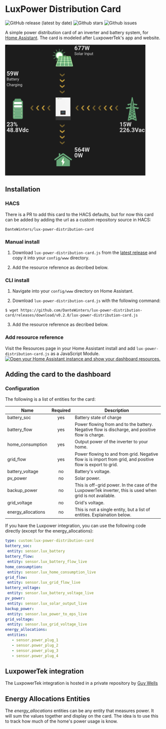 # LuxPower Distribution Card

<!-- [![hacs_badge](https://img.shields.io/badge/HACS-Default-41BDF5.svg?style=flat-square)](https://github.com/hacs/integration) -->
![GitHub release (latest by date)](https://img.shields.io/github/v/release/DanteWinters/lux-power-distribution-card?style=flat-square)
![Github stars](https://img.shields.io/github/stars/DanteWinters/lux-power-distribution-card?style=flat-square)
![Github issues](https://img.shields.io/github/issues/DanteWinters/lux-power-distribution-card?style=flat-square)

A simple power distribution card of an inverter and battery system, for [Home Assistant](https://home-assistant.io/). The card is modeled after LuxpowerTek's app and website.

<img width="454" alt="Lux power distribution card" src="https://raw.githubusercontent.com/DanteWinters/lux-power-distribution-card/main/docs/images/power-flow-card-1.png">

## Installation

### HACS

There is a PR to add this card to the HACS defaults, but for now this card can be added by adding the url as a custom repository source in HACS:
```
DanteWinters/lux-power-distribution-card
```

### Manual install

1. Download `lux-power-distribution-card.js` from the [latest release](https://github.com/DanteWinters/lux-power-distribution-card/releases/latest) and copy it into your `config/www` directory.

2. Add the resource reference as decribed below.

### CLI install

1. Navigate into your `config/www` directory on Home Assistant.

2. Download `lux-power-distribution-card.js` with the following command:

  ```cli
  $ wget https://github.com/DanteWinters/lux-power-distribution-card/releases/download/v0.2.0/lux-power-distribution-card.js
  ```

3. Add the resource reference as decribed below.

### Add resource reference

Visit the Resources page in your Home Assistant install and add `lux-power-distribution-card.js` as a JavaScript Module.
 [![Open your Home Assistant instance and show your dashboard resources.](https://my.home-assistant.io/badges/lovelace_resources.svg)](https://my.home-assistant.io/redirect/lovelace_resources/)

## Adding the card to the dashboard

### Configuration
The following is a list of entities for the card:

| Name | Required | Description |
|---|:---:|---|
| battery_soc| yes | Battery state of charge |
| battery_flow| yes | Power flowing from and to the battery. Negative flow is discharge, and positive flow is charge. |
| home_consumption| yes | Output power of the inverter to your home. |
| grid_flow| yes | Power flowing to and from grid. Negative flow is is import from grid, and positive flow is export to grid. |
| battery_voltage | no | Battery's voltage. |
| pv_power | no | Solar power. |
| backup_power | no | This is off-grid power. In the case of the LuxpowerTek inverter, this is used when grid is not available. |
| grid_voltage | no | Grid's voltage. |
| energy_allocations | no | This is not a single entity, but a list of entities. Explaination below. |

If you have the Luxpower integration, you can use the following code directly (except for the energy_allocations):
 ```yaml
type: custom:lux-power-distribution-card
battery_soc:
  entity: sensor.lux_battery
battery_flow:
  entity: sensor.lux_battery_flow_live
home_consumption:
  entity: sensor.lux_home_consumption_live
grid_flow:
  entity: sensor.lux_grid_flow_live
battery_voltage:
  entity: sensor.lux_battery_voltage_live
pv_power:
  entity: sensor.lux_solar_output_live
backup_power:
  entity: sensor.lux_power_to_eps_live
grid_voltage:
  entity: sensor.lux_grid_voltage_live
energy_allocations:
  entities:
    - sensor.power_plug_1
    - sensor.power_plug_2
    - sensor.power_plug_3
    - sensor.power_plug_4
```

## LuxpowerTek integration

The LuxpowerTek integration is hosted in a private repository by 
[Guy Wells](https://github.com/guybw)

## Energy Allocations Entities

The *energy_allocations* entities can be any entity that measures power. It will sum the values together and display on the card. The idea is to use this to track how much of the home's power usage is know.
